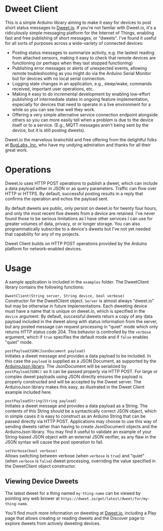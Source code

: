 # Dweet Client

This is a simple Arduino library aiming to make it easy for devices to post short status messages to [Dweet.io](https://dweet.io/).  If you're not familar with Dweet.io, it's a ridiculously simple messaging platform for the Internet of Things, enabling fast and free publishing of short messages, or "dweets". I've found it useful for all sorts of purposes across a wide-variety of connected devices:
- Posting status messages to summarize activity, e.g. the lastest reading from attached sensors, making it easy to check that remote devices are functioning (or perhaps when they last stopped functioning)
- Publishing error messages or alerts of unexpected events, allowing remote toubleshooting as you might do via the Arduino Serial Monitor but for devices with no local serial connection.
- Logging state changes in an application, e.g., sleep/wake, commands received, important user operations, etc.
- Making it easy to do incremental development by enabling low-effort publishing of intermediate states in ongoing feature implementation, especially for devices that need to operate in a live environment for a while so you can see how well they work.
- Offering a very simple alternative service connection endpoint alongside others so you can more easily tell when a problem is due to the device itself or to a service. (E.g., MQTT messages aren't being sent by the device, but it is still posting dweets).

Dweet.io the marvelous brainchild and free offering from the delightful folks at [BugLabs, Inc.](https://www.buglabs.net/) who have my undying admiration and thanks for all their great work.

# Operations
Dweet.io uses HTTP POST operations to publish a dweet, which can include a data payload either in JSON or as query parameters.  Traffic can flow over HTTP or HTTPS. By default, successful posting results in a reply that confirms the operation and echos the payload sent.

By default dweets are public, only persist on dweet.io for twenty four hours, and only the most recent five dweets from a device are retained.  I've never found those to be serious limitations as I have other services I can use for greater volumes of data, privacy, or or longer storage.  You can also programmatically subscribe to a device's dweets but I've not yet needed that capability for any of my projects.

Dweet Client builds on HTTP POST operations provided by the Arduino platform for network-enabled devices.

# Usage

A sample application is included in the `examples` folder.  The DweetClient library contains the following functions:

`DweetClient(String server, String device, bool verbose)`  
Constructor for the DweetClient object.  `Server` is almost always "dweet.io" but may be otherwise in future implementations. Each dweeting device must have a name that is unique on dweet.io, which is specified in the `device` argument.  By default, successful dweets return a copy of any data payload included in the dweet along with status information from the server, but any posted message can request processing in "quiet" mode which only returns HTTP status code 204.  This behavior is controlled by the `verbose` argument, which if `true` specifies the default mode and if `false` enables "quiet" mode.

`postPayloadJSON(JsonDocument payload)`  
Initiates a dweet message and provides a data payload to be included. In this case the `payload` is supplied as a JSON Document, as supported by the [ArduinoJson library](https://github.com/bblanchon/ArduinoJson).  The JsonDocument will be serialized by `postPayloadJSON()` so it can be passed properly via HTTP POST.  For large or complex dweet payloads using JSON directly ensures the payload is properly constructed and will be accepted by the Dweet server.  The ArduinoJson library makes this easy, as illustrated in the Dweet Client example included here.

`postPayloadString(String payload)`  
Initiates a dweet message and provides a data payload as a String.  The contents of this String should be a syntactically correct JSON object, which in simple cases it is easy to construct as an Arduino String that can be passed directly via HTTP POST.  Applications may choose to use this way of sending dweets rather than having to create JsonDocument objects and the ArduinoJson library.  You may find it useful to validate an example of your String-based JSON object with an external JSON verifier, as any flaw in the JSON syntax will cause the post operation to fail.

`setVerbose(bool verbose)`  
Allows switching between verbose (when `verbose` is `true`) and "quiet" (when `verbose` is `false`) dweet processing, overriding the value specified in the DweetClient object constructor.

## Viewing Device Dweets
The latest dweet for a thing named `my-thing-name` can be viewed by pointing any web brower at `https://dweet.io/get/latest/dweet/for/my-thing-name`.

You'll find much more information on dweeting at [Dweet.io](https://dweet.io), including a Play page that allows creating or reading dweets and the Discover page to explore dweets from actively dweeting devices.

